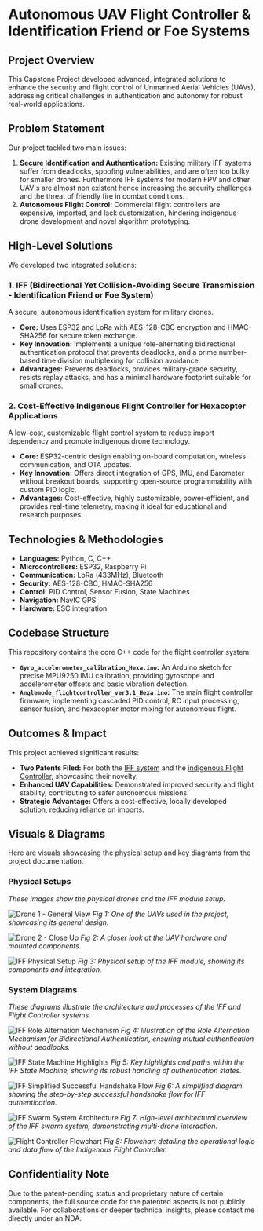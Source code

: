 # Autonomous UAV Flight Controller & Identification Friend or Foe Systems

## Project Overview

This Capstone Project developed advanced, integrated solutions to enhance the security and flight control of Unmanned Aerial Vehicles (UAVs), addressing critical challenges in authentication and autonomy for robust real-world applications.

## Problem Statement

Our project tackled two main issues:
1.  **Secure Identification and Authentication:** Existing military IFF systems suffer from deadlocks, spoofing vulnerabilities, and are often too bulky for smaller drones. Furthermore IFF systems for modern FPV and other UAV's are almost non existent hence increasing the security challenges and the threat of friendly fire in combat conditions.
2.  **Autonomous Flight Control:** Commercial flight controllers are expensive, imported, and lack customization, hindering indigenous drone development and novel algorithm prototyping.

## High-Level Solutions

We developed two integrated solutions:

### 1. IFF (Bidirectional Yet Collision-Avoiding Secure Transmission - Identification Friend or Foe System)

A secure, autonomous identification system for military drones.
* **Core:** Uses ESP32 and LoRa with AES-128-CBC encryption and HMAC-SHA256 for secure token exchange.
* **Key Innovation:** Implements a unique role-alternating bidirectional authentication protocol that prevents deadlocks, and a prime number-based time division multiplexing for collision avoidance.
* **Advantages:** Prevents deadlocks, provides military-grade security, resists replay attacks, and has a minimal hardware footprint suitable for small drones.

### 2. Cost-Effective Indigenous Flight Controller for Hexacopter Applications

A low-cost, customizable flight control system to reduce import dependency and promote indigenous drone technology.
* **Core:** ESP32-centric design enabling on-board computation, wireless communication, and OTA updates.
* **Key Innovation:** Offers direct integration of GPS, IMU, and Barometer without breakout boards, supporting open-source programmability with custom PID logic.
* **Advantages:** Cost-effective, highly customizable, power-efficient, and provides real-time telemetry, making it ideal for educational and research purposes.

## Technologies & Methodologies

* **Languages:** Python, C, C++
* **Microcontrollers:** ESP32, Raspberry Pi
* **Communication:** LoRa (433MHz), Bluetooth
* **Security:** AES-128-CBC, HMAC-SHA256
* **Control:** PID Control, Sensor Fusion, State Machines
* **Navigation:** NavIC GPS
* **Hardware:** ESC integration

## Codebase Structure

This repository contains the core C++ code for the flight controller system:

* **`Gyro_accelerometer_calibration_Hexa.ino`:** An Arduino sketch for precise MPU9250 IMU calibration, providing gyroscope and accelerometer offsets and basic vibration detection.
* **`Anglemode_flightcontroller_ver3.1_Hexa.ino`:** The main flight controller firmware, implementing cascaded PID control, RC input processing, sensor fusion, and hexacopter motor mixing for autonomous flight.

## Outcomes & Impact

This project achieved significant results:
* **Two Patents Filed:** For both the [IFF system](YOUR_BYCAST_IFF_PATENT_LINK_HERE) and the [indigenous Flight Controller](YOUR_FLIGHT_CONTROLLER_PATENT_LINK_HERE), showcasing their novelty.
* **Enhanced UAV Capabilities:** Demonstrated improved security and flight stability, contributing to safer autonomous missions.
* **Strategic Advantage:** Offers a cost-effective, locally developed solution, reducing reliance on imports.

## Visuals & Diagrams

Here are visuals showcasing the physical setup and key diagrams from the project documentation.

### Physical Setups

*These images show the physical drones and the IFF module setup.*

![Drone 1 - General View](images/drone_1.jpg)
*Fig 1: One of the UAVs used in the project, showcasing its general design.*

![Drone 2 - Close Up](images/drone_2.jpg)
*Fig 2: A closer look at the UAV hardware and mounted components.*

![IFF Physical Setup](images/iffsetup.jpg)
*Fig 3: Physical setup of the IFF module, showing its components and integration.*

### System Diagrams

*These diagrams illustrate the architecture and processes of the IFF and Flight Controller systems.*

![IFF Role Alternation Mechanism](images/role.jpg)
*Fig 4: Illustration of the Role Alternation Mechanism for Bidirectional Authentication, ensuring mutual authentication without deadlocks.*

![IFF State Machine Highlights](images/statemachine.jpg)
*Fig 5: Key highlights and paths within the IFF State Machine, showing its robust handling of authentication states.*

![IFF Simplified Successful Handshake Flow](images/authentication.jpg)
*Fig 6: A simplified diagram showing the step-by-step successful handshake flow for IFF authentication.*

![IFF Swarm System Architecture](images/high_level.jpg)
*Fig 7: High-level architectural overview of the IFF swarm system, demonstrating multi-drone interaction.*

![Flight Controller Flowchart](images/fcflowchart.jpg)
*Fig 8: Flowchart detailing the operational logic and data flow of the Indigenous Flight Controller.*

## Confidentiality Note

Due to the patent-pending status and proprietary nature of certain components, the full source code for the patented aspects is not publicly available. For collaborations or deeper technical insights, please contact me directly under an NDA.
